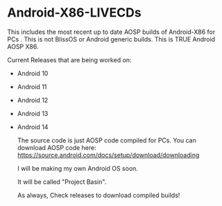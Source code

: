 # Android-X86-LIVECDs
This includes the most recent up to date AOSP builds of Android-X86 for PCs . This is not BlissOS or Android generic builds. This is TRUE Android AOSP X86.

Current Releases that are being worked on: 

* Android 10

* Android 11

* Android 12

* Android 13

* Android 14

  The source code is just AOSP code compiled for PCs. You can download AOSP code here: https://source.android.com/docs/setup/download/downloading 

  I will be making my own Android OS soon.

  It will be called "Project Basin".

  As always, Check releases to download compiled builds!
